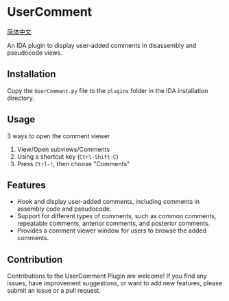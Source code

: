 # UserComment

[简体中文](./README_zh_CN.md)

An IDA plugin to display user-added comments in disassembly and pseudocode views.

## Installation

Copy the `UserComment.py` file to the `plugins` folder in the IDA installation directory.

## Usage

3 ways to open the comment viewer
1. View/Open subviews/Comments
2. Using a shortcut key (`Ctrl-Shift-C`)
3. Press `Ctrl-!`, then choose "Comments"

## Features

- Hook and display user-added comments, including comments in assembly code and pseudocode.
- Support for different types of comments, such as common comments, repeatable comments, anterior comments, and posterior comments.
- Provides a comment viewer window for users to browse the added comments.

## Contribution

Contributions to the UserComment Plugin are welcome! If you find any issues, have improvement suggestions, or want to add new features, please submit an issue or a pull request.

